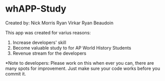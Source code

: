 # whAPP-Study
Created by:
  Nick Morris
  Ryan Virkar
  Ryan Beaudoin

This app was created for varius reasons:
  1. Increase developers' skill
  2. Become valuable study to for AP World History Students
  3. Revenue stream for the developers


*Note to developers:
  Please work on this when ever you can, there are many spots for improvement. Just make sure your code works before you commit it.
